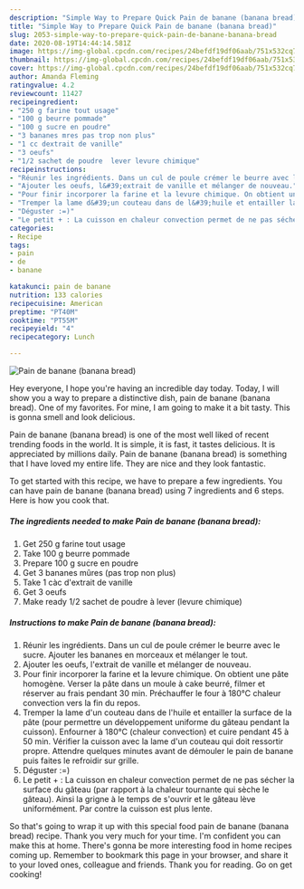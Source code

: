 ```yaml
---
description: "Simple Way to Prepare Quick Pain de banane (banana bread)"
title: "Simple Way to Prepare Quick Pain de banane (banana bread)"
slug: 2053-simple-way-to-prepare-quick-pain-de-banane-banana-bread
date: 2020-08-19T14:44:14.581Z
image: https://img-global.cpcdn.com/recipes/24befdf19df06aab/751x532cq70/pain-de-banane-banana-bread-photo-principale-de-la-recette.jpg
thumbnail: https://img-global.cpcdn.com/recipes/24befdf19df06aab/751x532cq70/pain-de-banane-banana-bread-photo-principale-de-la-recette.jpg
cover: https://img-global.cpcdn.com/recipes/24befdf19df06aab/751x532cq70/pain-de-banane-banana-bread-photo-principale-de-la-recette.jpg
author: Amanda Fleming
ratingvalue: 4.2
reviewcount: 11427
recipeingredient:
- "250 g farine tout usage"
- "100 g beurre pommade"
- "100 g sucre en poudre"
- "3 bananes mres pas trop non plus"
- "1 cc dextrait de vanille"
- "3 oeufs"
- "1/2 sachet de poudre  lever levure chimique"
recipeinstructions:
- "Réunir les ingrédients. Dans un cul de poule crémer le beurre avec le sucre. Ajouter les bananes en morceaux et mélanger le tout."
- "Ajouter les oeufs, l&#39;extrait de vanille et mélanger de nouveau."
- "Pour finir incorporer la farine et la levure chimique. On obtient une pâte homogène. Verser la pâte dans un moule à cake beurré, filmer et réserver au frais pendant 30 min. Préchauffer le four à 180°C chaleur convection vers la fin du repos."
- "Tremper la lame d&#39;un couteau dans de l&#39;huile et entailler la surface de la pâte (pour permettre un développement uniforme du gâteau pendant la cuisson). Enfourner à 180°C (chaleur convection) et cuire pendant 45 à 50 min. Vérifier la cuisson avec la lame d&#39;un couteau qui doit ressortir propre. Attendre quelques minutes avant de démouler le pain de banane puis faites le refroidir sur grille."
- "Déguster :=)"
- "Le petit + : La cuisson en chaleur convection permet de ne pas sécher la surface du gâteau (par rapport à la chaleur tournante qui sèche le gâteau). Ainsi la grigne à le temps de s&#39;ouvrir et le gâteau lève uniformément. Par contre la cuisson est plus lente."
categories:
- Recipe
tags:
- pain
- de
- banane

katakunci: pain de banane 
nutrition: 133 calories
recipecuisine: American
preptime: "PT40M"
cooktime: "PT55M"
recipeyield: "4"
recipecategory: Lunch

---
```



![Pain de banane (banana bread)](https://img-global.cpcdn.com/recipes/24befdf19df06aab/751x532cq70/pain-de-banane-banana-bread-photo-principale-de-la-recette.jpg)

Hey everyone, I hope you're having an incredible day today. Today, I will show you a way to prepare a distinctive dish, pain de banane (banana bread). One of my favorites. For mine, I am going to make it a bit tasty. This is gonna smell and look delicious.



Pain de banane (banana bread) is one of the most well liked of recent trending foods in the world. It is simple, it is fast, it tastes delicious. It is appreciated by millions daily. Pain de banane (banana bread) is something that I have loved my entire life. They are nice and they look fantastic.


To get started with this recipe, we have to prepare a few ingredients. You can have pain de banane (banana bread) using 7 ingredients and 6 steps. Here is how you cook that.

<!--inarticleads1-->

##### The ingredients needed to make Pain de banane (banana bread):

1. Get 250 g farine tout usage
1. Take 100 g beurre pommade
1. Prepare 100 g sucre en poudre
1. Get 3 bananes mûres (pas trop non plus)
1. Take 1 càc d&#39;extrait de vanille
1. Get 3 oeufs
1. Make ready 1/2 sachet de poudre à lever (levure chimique)




<!--inarticleads2-->

##### Instructions to make Pain de banane (banana bread):

1. Réunir les ingrédients. Dans un cul de poule crémer le beurre avec le sucre. Ajouter les bananes en morceaux et mélanger le tout.
1. Ajouter les oeufs, l&#39;extrait de vanille et mélanger de nouveau.
1. Pour finir incorporer la farine et la levure chimique. On obtient une pâte homogène. Verser la pâte dans un moule à cake beurré, filmer et réserver au frais pendant 30 min. Préchauffer le four à 180°C chaleur convection vers la fin du repos.
1. Tremper la lame d&#39;un couteau dans de l&#39;huile et entailler la surface de la pâte (pour permettre un développement uniforme du gâteau pendant la cuisson). Enfourner à 180°C (chaleur convection) et cuire pendant 45 à 50 min. Vérifier la cuisson avec la lame d&#39;un couteau qui doit ressortir propre. Attendre quelques minutes avant de démouler le pain de banane puis faites le refroidir sur grille.
1. Déguster :=)
1. Le petit + : La cuisson en chaleur convection permet de ne pas sécher la surface du gâteau (par rapport à la chaleur tournante qui sèche le gâteau). Ainsi la grigne à le temps de s&#39;ouvrir et le gâteau lève uniformément. Par contre la cuisson est plus lente.




So that's going to wrap it up with this special food pain de banane (banana bread) recipe. Thank you very much for your time. I'm confident you can make this at home. There's gonna be more interesting food in home recipes coming up. Remember to bookmark this page in your browser, and share it to your loved ones, colleague and friends. Thank you for reading. Go on get cooking!
